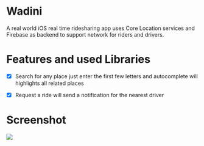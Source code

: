 # Wadini 
A real world iOS real time ridesharing app uses Core Location services and Firebase as backend 
to support network for riders and drivers.


# Features and used Libraries
- [x] Search for any place just enter the first few letters and autocomplete will highlights all related places
- [x] Request a ride will send a notification for the nearest driver


# Screenshot

![](https://github.com/SherifKamalSalem/WadiniApp/blob/master/passenger.gif)
